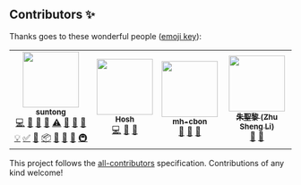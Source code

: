 ## Contributors ✨

Thanks goes to these wonderful people ([emoji key](https://allcontributors.org/docs/en/emoji-key)):

<!-- ALL-CONTRIBUTORS-LIST:START - Do not remove or modify this section -->
<!-- prettier-ignore-start -->
<!-- markdownlint-disable -->
<table>
  <tr>
    <td align="center"><a href="https://github.com/suntong"><img src="https://avatars.githubusercontent.com/u/422244?v=4?s=100" width="100px;" alt=""/><br /><sub><b>suntong</b></sub></a><br /><a href="https://github.com/suntong/cascadia/commits?author=suntong" title="Code">💻</a> <a href="#ideas-suntong" title="Ideas, Planning, & Feedback">🤔</a> <a href="#design-suntong" title="Design">🎨</a> <a href="#data-suntong" title="Data">🔣</a> <a href="https://github.com/suntong/cascadia/commits?author=suntong" title="Tests">⚠️</a> <a href="https://github.com/suntong/cascadia/issues?q=author%3Asuntong" title="Bug reports">🐛</a> <a href="https://github.com/suntong/cascadia/commits?author=suntong" title="Documentation">📖</a> <a href="#blog-suntong" title="Blogposts">📝</a> <a href="#example-suntong" title="Examples">💡</a> <a href="#tutorial-suntong" title="Tutorials">✅</a> <a href="#tool-suntong" title="Tools">🔧</a> <a href="#platform-suntong" title="Packaging/porting to new platform">📦</a> <a href="https://github.com/suntong/cascadia/pulls?q=is%3Apr+reviewed-by%3Asuntong" title="Reviewed Pull Requests">👀</a> <a href="#question-suntong" title="Answering Questions">💬</a> <a href="#maintenance-suntong" title="Maintenance">🚧</a> <a href="#infra-suntong" title="Infrastructure (Hosting, Build-Tools, etc)">🚇</a></td>
    <td align="center"><a href="https://github.com/hoshsadiq"><img src="https://avatars.githubusercontent.com/u/600045?v=4?s=100" width="100px;" alt=""/><br /><sub><b>Hosh</b></sub></a><br /><a href="https://github.com/suntong/cascadia/commits?author=hoshsadiq" title="Code">💻</a> <a href="https://github.com/suntong/cascadia/issues?q=author%3Ahoshsadiq" title="Bug reports">🐛</a> <a href="#userTesting-hoshsadiq" title="User Testing">📓</a></td>
    <td align="center"><a href="https://github.com/mh-cbon"><img src="https://avatars.githubusercontent.com/u/17096799?v=4?s=100" width="100px;" alt=""/><br /><sub><b>mh-cbon</b></sub></a><br /><a href="https://github.com/suntong/cascadia/issues?q=author%3Amh-cbon" title="Bug reports">🐛</a> <a href="#ideas-mh-cbon" title="Ideas, Planning, & Feedback">🤔</a> <a href="#userTesting-mh-cbon" title="User Testing">📓</a></td>
    <td align="center"><a href="https://www.digglife.net"><img src="https://avatars.githubusercontent.com/u/1468378?v=4?s=100" width="100px;" alt=""/><br /><sub><b>朱聖黎 (Zhu Sheng Li)</b></sub></a><br /><a href="https://github.com/suntong/cascadia/issues?q=author%3Adigglife" title="Bug reports">🐛</a> <a href="#userTesting-digglife" title="User Testing">📓</a></td>
  </tr>
</table>

<!-- markdownlint-restore -->
<!-- prettier-ignore-end -->

<!-- ALL-CONTRIBUTORS-LIST:END -->

This project follows the [all-contributors](https://github.com/all-contributors/all-contributors) specification. Contributions of any kind welcome!

